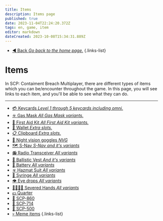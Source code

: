 ```yaml
---
title: Items
description: Items page
published: true
date: 2023-11-04T22:24:20.372Z
tags: en, game, item
editor: markdown
dateCreated: 2023-10-08T15:34:31.889Z
---
```


- [:arrow_backward: Back *Go back to the home page.*](/en/home#single-playerco-op)
{.links-list}
# Items
In SCP: Contaiment Breach Multiplayer, there are different types of items which you can be/encounter throughout the game. In this page, you will see links to each item, and you'll be able to see what they can do.

---
- [:credit_card: Keycards *Level 1 through 5 keycards including omni.*](/en/game/items/Keycards)
- [:biohazard: Gas Mask *All Gas Mask variants.*](/en/game/items/gas-mask)
- [🏥 First Aid Kit *All First Aid Kit variants.*](/en/game/items/first-aid-kit)
- [:briefcase: Wallet *Extra slots.*](/en/game/items/Wallet)
- [:clipboard: Clipboard *Extra slots.*](/en/game/items/clipboard)
- [🥽 Night vision goggles *NVG*](/en/game/items/nvg)
- [🗺️ S-Nav *S-Nav and it's variants*](/en/game/items/SNAV)
- [📻 Radio Transceiver *All variants*](/en/game/items/radio)
- [🦺 Ballistic Vest *And it's variants*](/en/game/items/ballistic-vest)
- [🔋 Battery *All variants*](/en/game/items/battery)
- [☣ Hazmat Suit *All variants*](/en/game/items/hazmat-suit)
- [💉 Syringe *All variants*](/en/game/items/syringe)
- [👁️ Eye drops *All variants*](/en/game/items/eyedrops)
- [✋🏻✋🏿 Severed Hands *All variants*](/en/game/items/severed-hands)
- [💵 Quarter](/en/game/items/quarter)
- [🔑 SCP-860](/en/game/items/scp-860)
- [💍 SCP-714](/en/game/items/scp-714)
- [💊 SCP-500](/en/game/scps/scp-500)
- [💀 Meme items](/en/game/scps/MemeItems)
{.links-list}